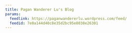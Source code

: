```yaml
---
title: Pagan Wanderer Lu's Blog
params:
  feedlink: https://paganwandererlu.wordpress.com/feed/
  feedid: 7e0a144d40c8e35d2bc95e8038e26301
---
```

